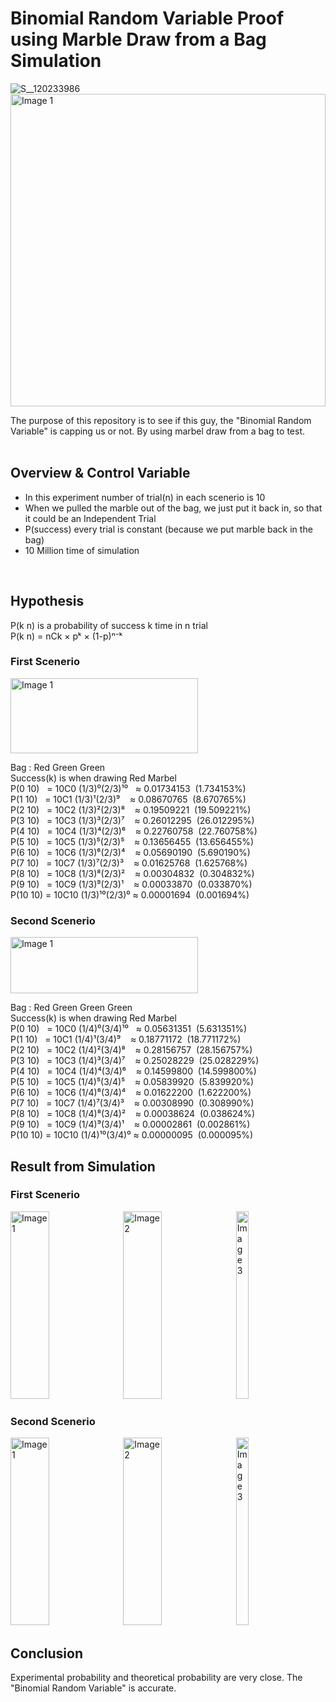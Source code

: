 # Binomial Random Variable Proof using Marble Draw from a Bag Simulation
![S__120233986](https://github.com/user-attachments/assets/2cdd61ef-869e-4ea0-9d87-433164529191)
<img src="https://github.com/user-attachments/assets/c3ce8ec2-82fb-4f75-93a6-82768a2da719" width="100%" height="500" alt="Image 1">

The purpose of this repository is to see if this guy, the "Binomial Random Variable" is capping us or not. By using marbel draw from a bag to test. <br><br>

## Overview & Control Variable
- In this experiment number of trial(n) in each scenerio is 10
- When we pulled the marble out of the bag, we just put it back in, so that it could be an Independent Trial
- P(success) every trial is constant (because we put marble back in the bag)
- 10 Million time of simulation
<br>

## Hypothesis
P(k n) is a probability of success k time in n trial <br>
P(k n) = nCk × pᵏ × (1-p)ⁿ⁻ᵏ <br>

### First Scenerio
<img src="https://github.com/user-attachments/assets/4de41333-adc9-42fb-b239-f361b9764c7c" width="300" height="120" alt="Image 1"> <br>

Bag : Red Green Green <br>
Success(k) is when drawing Red Marbel <br>
P(0 10) &nbsp;&nbsp;= 10C0 (1/3)⁰(2/3)¹⁰ &nbsp;           ≈ 0.01734153 &nbsp;(1.734153%)<br>
P(1 10) &nbsp;&nbsp;= 10C1 (1/3)¹(2/3)⁹ &nbsp;&nbsp;&nbsp;≈ 0.08670765 &nbsp;(8.670765%)<br>
P(2 10) &nbsp;&nbsp;= 10C2 (1/3)²(2/3)⁸ &nbsp;&nbsp;&nbsp;≈ 0.19509221 &nbsp;(19.509221%)<br>
P(3 10) &nbsp;&nbsp;= 10C3 (1/3)³(2/3)⁷ &nbsp;&nbsp;&nbsp;≈ 0.26012295 &nbsp;(26.012295%)<br>
P(4 10) &nbsp;&nbsp;= 10C4 (1/3)⁴(2/3)⁶ &nbsp;&nbsp;&nbsp;≈ 0.22760758 &nbsp;(22.760758%)<br>
P(5 10) &nbsp;&nbsp;= 10C5 (1/3)⁵(2/3)⁵ &nbsp;&nbsp;&nbsp;≈ 0.13656455 &nbsp;(13.656455%)<br>
P(6 10) &nbsp;&nbsp;= 10C6 (1/3)⁶(2/3)⁴ &nbsp;&nbsp;&nbsp;≈ 0.05690190 &nbsp;(5.690190%)<br>
P(7 10) &nbsp;&nbsp;= 10C7 (1/3)⁷(2/3)³ &nbsp;&nbsp;&nbsp;≈ 0.01625768 &nbsp;(1.625768%)<br>
P(8 10) &nbsp;&nbsp;= 10C8 (1/3)⁸(2/3)² &nbsp;&nbsp;&nbsp;≈ 0.00304832 &nbsp;(0.304832%)<br>
P(9 10) &nbsp;&nbsp;= 10C9 (1/3)⁹(2/3)¹ &nbsp;&nbsp;&nbsp;≈ 0.00033870 &nbsp;(0.033870%)<br>
P(10 10) = 10C10 (1/3)¹⁰(2/3)⁰                            ≈ 0.00001694 &nbsp;(0.001694%)<br>

### Second Scenerio
<img src="https://github.com/user-attachments/assets/031fb3d3-bb28-4d75-8bf7-c91a7d463911" width="300" height="90" alt="Image 1"> <br>

Bag : Red Green Green Green <br>
Success(k) is when drawing Red Marbel <br>
P(0 10) &nbsp;&nbsp;= 10C0 (1/4)⁰(3/4)¹⁰ &nbsp;           ≈ 0.05631351 &nbsp;(5.631351%)<br>
P(1 10) &nbsp;&nbsp;= 10C1 (1/4)¹(3/4)⁹ &nbsp;&nbsp;&nbsp;≈ 0.18771172 &nbsp;(18.771172%)<br>
P(2 10) &nbsp;&nbsp;= 10C2 (1/4)²(3/4)⁸ &nbsp;&nbsp;&nbsp;≈ 0.28156757 &nbsp;(28.156757%)<br>
P(3 10) &nbsp;&nbsp;= 10C3 (1/4)³(3/4)⁷ &nbsp;&nbsp;&nbsp;≈ 0.25028229 &nbsp;(25.028229%)<br>
P(4 10) &nbsp;&nbsp;= 10C4 (1/4)⁴(3/4)⁶ &nbsp;&nbsp;&nbsp;≈ 0.14599800 &nbsp;(14.599800%)<br>
P(5 10) &nbsp;&nbsp;= 10C5 (1/4)⁵(3/4)⁵ &nbsp;&nbsp;&nbsp;≈ 0.05839920 &nbsp;(5.839920%)<br>
P(6 10) &nbsp;&nbsp;= 10C6 (1/4)⁶(3/4)⁴ &nbsp;&nbsp;&nbsp;≈ 0.01622200 &nbsp;(1.622200%)<br>
P(7 10) &nbsp;&nbsp;= 10C7 (1/4)⁷(3/4)³ &nbsp;&nbsp;&nbsp;≈ 0.00308990 &nbsp;(0.308990%)<br>
P(8 10) &nbsp;&nbsp;= 10C8 (1/4)⁸(3/4)² &nbsp;&nbsp;&nbsp;≈ 0.00038624 &nbsp;(0.038624%)<br>
P(9 10) &nbsp;&nbsp;= 10C9 (1/4)⁹(3/4)¹ &nbsp;&nbsp;&nbsp;≈ 0.00002861 &nbsp;(0.002861%)<br>
P(10 10) = 10C10 (1/4)¹⁰(3/4)⁰                            ≈ 0.00000095 &nbsp;(0.000095%)<br>

## Result from Simulation
### First Scenerio
<img src="https://github.com/user-attachments/assets/5f9f731e-3ee7-4859-b954-17ea49e2ef93" width="35%" height="300" alt="Image 1">
<img src="https://github.com/user-attachments/assets/508043df-37b1-411c-87e7-6da7190bbf29" width="35%" height="300" alt="Image 2">
<img src="https://github.com/user-attachments/assets/c4d55467-7a35-49f4-bd20-1abc596d2f8f" width="20%" height="300" alt="Image 3">

### Second Scenerio
<img src="https://github.com/user-attachments/assets/61883594-d729-412e-b2cb-6d3e5717e0ec" width="35%" height="300" alt="Image 1">
<img src="https://github.com/user-attachments/assets/67c941ed-f4c4-4ebb-96e1-48223afa92ca" width="35%" height="300" alt="Image 2">
<img src="https://github.com/user-attachments/assets/2c8ca9f6-d791-40ed-a188-1dd5cb5adc38" width="20%" height="300" alt="Image 3">

## Conclusion
Experimental probability and theoretical probability are very close. The "Binomial Random Variable" is accurate.

